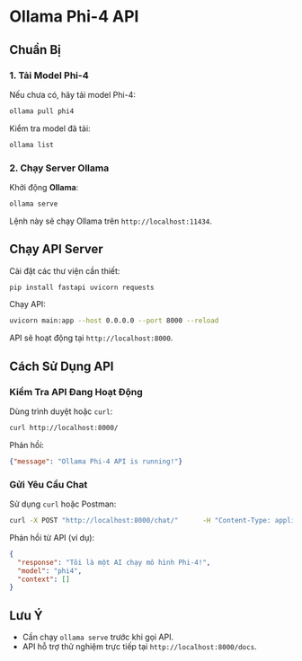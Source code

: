 # Ollama Phi-4 API
## Chuẩn Bị

### 1. Tải Model Phi-4

Nếu chưa có, hãy tải model Phi-4:

```sh
ollama pull phi4
```

Kiểm tra model đã tải:

```sh
ollama list
```

### 2. Chạy Server Ollama

Khởi động **Ollama**:

```sh
ollama serve
```

Lệnh này sẽ chạy Ollama trên `http://localhost:11434`.

## Chạy API Server

Cài đặt các thư viện cần thiết:

```sh
pip install fastapi uvicorn requests
```

Chạy API:

```sh
uvicorn main:app --host 0.0.0.0 --port 8000 --reload
```

API sẽ hoạt động tại `http://localhost:8000`.

## Cách Sử Dụng API

### Kiểm Tra API Đang Hoạt Động

Dùng trình duyệt hoặc `curl`:

```sh
curl http://localhost:8000/
```

Phản hồi:

```json
{"message": "Ollama Phi-4 API is running!"}
```

### Gửi Yêu Cầu Chat

Sử dụng `curl` hoặc Postman:

```sh
curl -X POST "http://localhost:8000/chat/"      -H "Content-Type: application/json"      -d '{"prompt": "Xin chào, bạn là ai?", "stream": false}'
```

Phản hồi từ API (ví dụ):

```json
{
  "response": "Tôi là một AI chạy mô hình Phi-4!",
  "model": "phi4",
  "context": []
}
```

## Lưu Ý

- Cần chạy `ollama serve` trước khi gọi API.
- API hỗ trợ thử nghiệm trực tiếp tại `http://localhost:8000/docs`.
